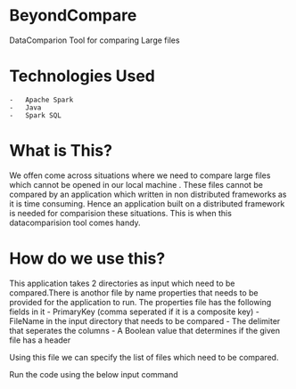 # BeyondCompare
DataComparion Tool for comparing Large files

# Technologies Used
    -   Apache Spark
    -   Java
    -   Spark SQL
    
  
 # What is This?
  
  We offen come across situations where we need to compare large files which cannot be opened in our local machine . These files cannot be compared by an application which written in non distributed frameworks as it is time consuming. Hence an application built on a distributed framework is needed for comparision these situations. This is when this datacomparision tool comes handy.
  
  # How do we use this?
  
  This application takes 2 directories as input which need to be compared.There is anothor file by name properties that needs to be provided for the application to run. 
  The properties file has the following fields in it
    -   PrimaryKey (comma seperated if it is a composite key)
    -   FileName in the input directory that needs to be compared
    -   The delimiter that seperates the columns
    -   A Boolean value that determines if the given file has a header
    
  Using this file we can specify the list of files which need to be compared.
    
 Run the code using the below input command
 
  
  
  
  
  

